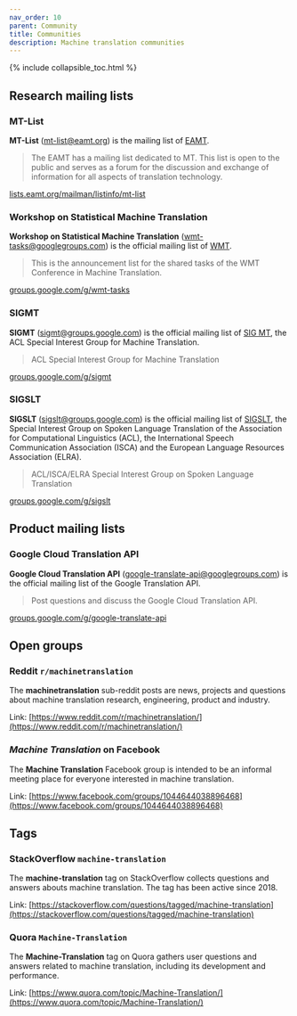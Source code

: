 ```yaml
---
nav_order: 10
parent: Community
title: Communities
description: Machine translation communities
---
```


{% include collapsible_toc.html %}

## Research mailing lists

### MT-List

**MT-List** (mt-list@eamt.org) is the mailing list of [EAMT](organizations/eamt.md).

> The EAMT has a mailing list dedicated to MT. This list is open to the public and serves as a forum for the discussion and exchange of information for all aspects of translation technology.

[lists.eamt.org/mailman/listinfo/mt-list](https://lists.eamt.org/mailman/listinfo/mt-list)


### Workshop on Statistical Machine Translation

**Workshop on Statistical Machine Translation** (wmt-tasks@googlegroups.com) is the official mailing list of [WMT](events/wmt21.md).

> This is the announcement list for the shared tasks of the WMT Conference in Machine Translation.

[groups.google.com/g/wmt-tasks](https://groups.google.com/g/wmt-tasks)


### SIGMT

**SIGMT** (sigmt@groups.google.com) is the official mailing list of [SIG MT](/organizations/sigmt.md), the ACL Special Interest Group for Machine Translation.

> ACL Special Interest Group for Machine Translation

[groups.google.com/g/sigmt](https://groups.google.com/g/sigmt)


### SIGSLT

**SIGSLT** (sigslt@groups.google.com) is the official mailing list of [SIGSLT](/organizations/sigmt.md), the Special Interest Group on Spoken Language Translation of the Association for Computational Linguistics (ACL), the International Speech Communication Association (ISCA) and the European Language Resources Association (ELRA).

> ACL/ISCA/ELRA Special Interest Group on Spoken Language Translation

[groups.google.com/g/sigslt](https://groups.google.com/g/sigslt)



## Product mailing lists

### Google Cloud Translation API

**Google Cloud Translation API** (google-translate-api@googlegroups.com) is the official mailing list of the Google Translation API.

> Post questions and discuss the Google Cloud Translation API.

[groups.google.com/g/google-translate-api](https://groups.google.com/g/google-translate-api)



## Open groups

### Reddit `r/machinetranslation`

The **machinetranslation** sub-reddit posts are news, projects and questions about machine translation research, engineering, product and industry.

Link: [https://www.reddit.com/r/machinetranslation/](https://www.reddit.com/r/machinetranslation/)


### *Machine Translation* on Facebook

The **Machine Translation** Facebook group is intended to be an informal meeting place for everyone interested in machine translation.

Link: [https://www.facebook.com/groups/1044644038896468](https://www.facebook.com/groups/1044644038896468)



## Tags

### StackOverflow `machine-translation`

The **machine-translation** tag on StackOverflow collects questions and answers abouts machine translation. The tag has been active since 2018.

Link: [https://stackoverflow.com/questions/tagged/machine-translation](https://stackoverflow.com/questions/tagged/machine-translation)


### Quora `Machine-Translation`

The **Machine-Translation** tag on Quora gathers user questions and answers related to machine translation, including its development and performance.

Link: [https://www.quora.com/topic/Machine-Translation/](https://www.quora.com/topic/Machine-Translation/)
